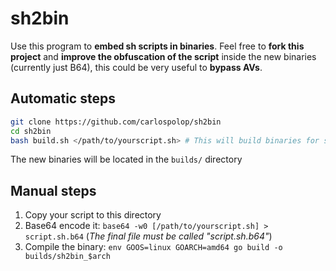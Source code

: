 # sh2bin

Use this program to **embed sh scripts in binaries**.
Feel free to **fork this project** and **improve the obfuscation of the script** inside the new binaries (currently just B64), this could be very useful to **bypass AVs**.

## Automatic steps
```bash
git clone https://github.com/carlospolop/sh2bin
cd sh2bin
bash build.sh </path/to/yourscript.sh> # This will build binaries for several architectures
```

The new binaries will be located in the `builds/` directory


## Manual steps
1. Copy your script to this directory
2. Base64 encode it: `base64 -w0 [/path/to/yourscript.sh] > script.sh.b64` (*The final file must be called "script.sh.b64"*)
3. Compile the binary: `env GOOS=linux GOARCH=amd64 go build -o builds/sh2bin_$arch`
